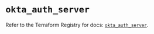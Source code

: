# `okta_auth_server`

Refer to the Terraform Registry for docs: [`okta_auth_server`](https://registry.terraform.io/providers/okta/okta/4.10.0/docs/resources/auth_server).
